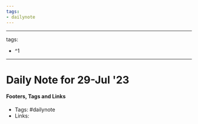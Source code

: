```yaml
---
tags:
- dailynote
---
```


---
tags:
- ^1
---


# Daily Note for 29-Jul '23



#### Footers, Tags and Links
- Tags: #dailynote 
- Links: 

[^1]: